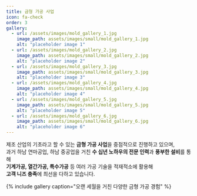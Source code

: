```yaml
---
title: 금형 가공 사업
icon: fa-check
order: 3
gallery:
  - url: /assets/images/mold_gallery_1.jpg
    image_path: assets/images/small/mold_gallery_1.jpg
    alt: "placeholder image 1"
  - url: /assets/images/mold_gallery_2.jpg
    image_path: assets/images/small/mold_gallery_2.jpg
    alt: "placeholder image 2"
  - url: /assets/images/mold_gallery_3.jpg
    image_path: assets/images/small/mold_gallery_3.jpg
    alt: "placeholder image 3"
  - url: /assets/images/mold_gallery_4.jpg
    image_path: assets/images/small/mold_gallery_4.jpg
    alt: "placeholder image 4"
  - url: /assets/images/mold_gallery_5.jpg
    image_path: assets/images/small/mold_gallery_5.jpg
    alt: "placeholder image 5"
  - url: /assets/images/mold_gallery_6.jpg
    image_path: assets/images/small/mold_gallery_6.jpg
    alt: "placeholder image 6"
---
```


제조 산업의 기초라고 할 수 있는 **금형 가공 사업**을 중점적으로 진행하고 있으며,  
과거 하남 연마공업, 하남 중공업을 거친 **수 십년 노하우의 전문 인력**과 **풍부한 설비**를 통해  
**기계가공, 열간가공, 특수가공** 등 여러 가공 기술을 적재적소에 활용해  
**고객 니즈 충족**에 최선을 다하고 있습니다.

{% include gallery caption="오랜 세월을 거친 다양한 금형 가공 경험" %}
